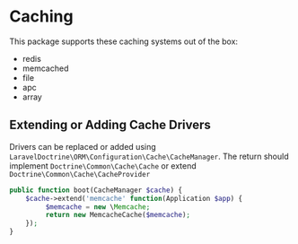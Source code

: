 # Caching

This package supports these caching systems out of the box:

* redis
* memcached
* file
* apc
* array

## Extending or Adding Cache Drivers

Drivers can be replaced or added using `LaravelDoctrine\ORM\Configuration\Cache\CacheManager`. The return should implement `Doctrine\Common\Cache\Cache` or extend `Doctrine\Common\Cache\CacheProvider`

```php
public function boot(CacheManager $cache) {
    $cache->extend('memcache' function(Application $app) {
         $memcache = new \Memcache;
         return new MemcacheCache($memcache);
    });
}
```
